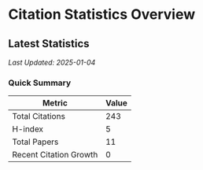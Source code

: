 # Citation Statistics Overview

## Latest Statistics
*Last Updated: 2025-01-04*

### Quick Summary
| Metric | Value |
| ------ | ----- |
| Total Citations | 243 |
| H-index | 5 |
| Total Papers | 11 |
| Recent Citation Growth | 0 |